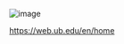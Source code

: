 ![image](https://github.com/user-attachments/assets/67b0fb1a-d07f-43e8-8646-997887c5e0c9)


https://web.ub.edu/en/home

